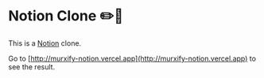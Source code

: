 # Notion Clone ✏️📙

This is a [Notion](https://notion.so/) clone.

Go to [http://murxify-notion.vercel.app](http://murxify-notion.vercel.app) to see the result.
